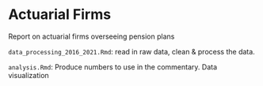 # Actuarial Firms
Report on actuarial firms overseeing pension plans


`data_processing_2016_2021.Rmd`: read in raw data, clean & process the data.


`analysis.Rmd`: Produce numbers to use in the commentary. Data visualization
